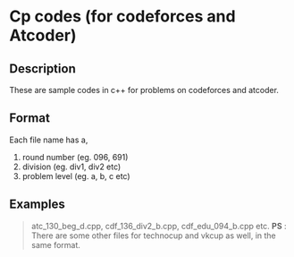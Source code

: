 # Cp codes (for codeforces and Atcoder)
## Description
These are sample codes in c++ for problems on codeforces and atcoder.
## Format
Each file name has a,
1. round number (eg. 096, 691)
2. division (eg. div1, div2 etc)
3. problem level (eg. a, b, c etc)
## Examples
> atc_130_beg_d.cpp, cdf_136_div2_b.cpp, cdf_edu_094_b.cpp etc. 
**PS** : There are some other files for technocup and vkcup as well, in the same format.
